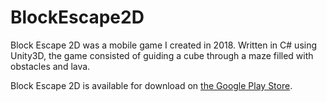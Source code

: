 # BlockEscape2D
Block Escape 2D was a mobile game I created in 2018.  Written in C# using Unity3D, the game consisted of guiding a cube through a maze filled with obstacles and lava.

Block Escape 2D is available for download on [the Google Play Store](https://play.google.com/store/apps/details?id=com.KinglyStudios.SimpleVectors).
